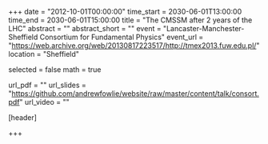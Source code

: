 +++
date = "2012-10-01T00:00:00"
time_start = 2030-06-01T13:00:00
time_end = 2030-06-01T15:00:00
title = "The CMSSM after 2 years of the LHC"
abstract = ""
abstract_short = ""
event = "Lancaster-Manchester-Sheffield Consortium for Fundamental Physics"
event_url = "https://web.archive.org/web/20130817223517/http://tmex2013.fuw.edu.pl/"
location = "Sheffield"

selected = false
math = true

url_pdf = ""
url_slides = "https://github.com/andrewfowlie/website/raw/master/content/talk/consort.pdf"
url_video = ""

[header]

+++
